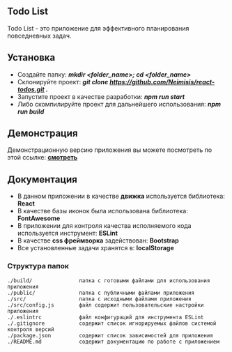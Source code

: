 Todo List
------------
Todo List - это приложение для эффективного планирования повседневных задач.

Установка
------------
- Создайте папку: ___mkdir <folder_name>; cd <folder_name>___
- Склонируйте проект: ___git clone https://github.com/Neimisis/react-todos.git .___
- Запустите проект в качестве разработки: ___npm run start___
- Либо скомпилируйте проект для дальнейшего использования: ___npm run build___

Демонстрация
-----------
Демонстрационную версию приложения вы можете посмотреть по этой ссылке: <b><a href="https://neimisis.github.io/react-todos/" target="_blank">смотреть</a></b>

Документация
-------------
- В данном приложении в качестве __движка__ используется библиотека: __React__
- В качестве базы иконок была использована библиотека: __FontAwesome__
- В приложении для контроля качества исполняемого кода используется инструмент: __ESLint__
- В качестве __css фреймворка__ задействован: __Bootstrap__
- Все установленные задачи хранятся в: __localStorage__

### Структура папок

```
./build/               папка с готовыми файлами для использования приложения
./public/              папка с публичными файлами приложения
./src/                 папка с исходными файлами приложения
./src/config.js        файл содержит пользовательские настройки приложения
./.eslintrc            файл конфигураций для инструмента ESLint
./.gitignore           содержит список игнорируемых файлов системой контроля версий
./package.json         содержит список зависимостей для приложения
./README.md            содержит документацию по работе с приложением
```
